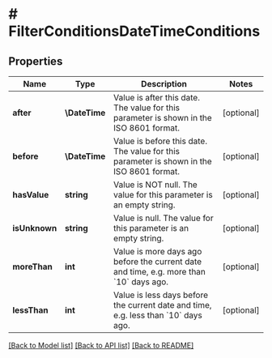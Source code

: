 # # FilterConditionsDateTimeConditions

## Properties

Name | Type | Description | Notes
------------ | ------------- | ------------- | -------------
**after** | **\DateTime** | Value is after this date. The value for this parameter is shown in the ISO 8601 format. | [optional]
**before** | **\DateTime** | Value is before this date. The value for this parameter is shown in the ISO 8601 format. | [optional]
**hasValue** | **string** | Value is NOT null. The value for this parameter is an empty string. | [optional]
**isUnknown** | **string** | Value is null. The value for this parameter is an empty string. | [optional]
**moreThan** | **int** | Value is more days ago before the current date and time, e.g. more than &#x60;10&#x60; days ago. | [optional]
**lessThan** | **int** | Value is less days before the current date and time, e.g. less than &#x60;10&#x60; days ago. | [optional]

[[Back to Model list]](../../README.md#models) [[Back to API list]](../../README.md#endpoints) [[Back to README]](../../README.md)
